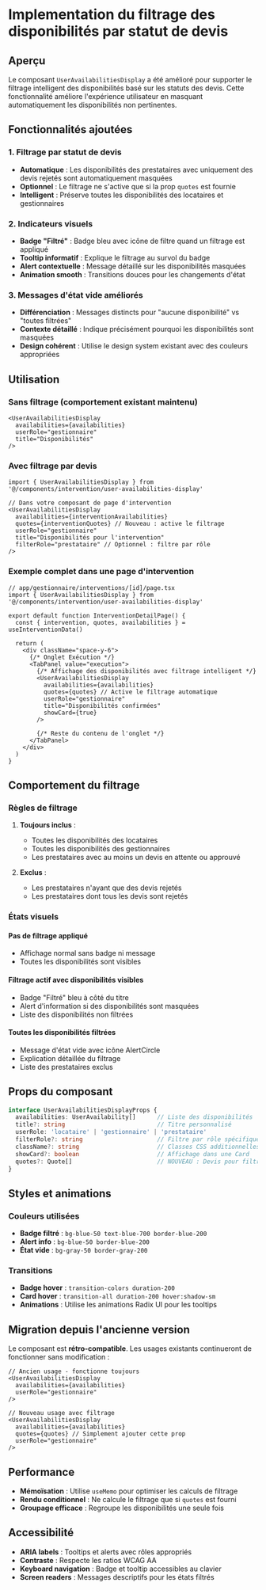 # Implementation du filtrage des disponibilités par statut de devis

## Aperçu

Le composant `UserAvailabilitiesDisplay` a été amélioré pour supporter le filtrage intelligent des disponibilités basé sur les statuts des devis. Cette fonctionnalité améliore l'expérience utilisateur en masquant automatiquement les disponibilités non pertinentes.

## Fonctionnalités ajoutées

### 1. Filtrage par statut de devis
- **Automatique** : Les disponibilités des prestataires avec uniquement des devis rejetés sont automatiquement masquées
- **Optionnel** : Le filtrage ne s'active que si la prop `quotes` est fournie
- **Intelligent** : Préserve toutes les disponibilités des locataires et gestionnaires

### 2. Indicateurs visuels
- **Badge "Filtré"** : Badge bleu avec icône de filtre quand un filtrage est appliqué
- **Tooltip informatif** : Explique le filtrage au survol du badge
- **Alert contextuelle** : Message détaillé sur les disponibilités masquées
- **Animation smooth** : Transitions douces pour les changements d'état

### 3. Messages d'état vide améliorés
- **Différenciation** : Messages distincts pour "aucune disponibilité" vs "toutes filtrées"
- **Contexte détaillé** : Indique précisément pourquoi les disponibilités sont masquées
- **Design cohérent** : Utilise le design system existant avec des couleurs appropriées

## Utilisation

### Sans filtrage (comportement existant maintenu)
```tsx
<UserAvailabilitiesDisplay
  availabilities={availabilities}
  userRole="gestionnaire"
  title="Disponibilités"
/>
```

### Avec filtrage par devis
```tsx
import { UserAvailabilitiesDisplay } from '@/components/intervention/user-availabilities-display'

// Dans votre composant de page d'intervention
<UserAvailabilitiesDisplay
  availabilities={interventionAvailabilities}
  quotes={interventionQuotes} // Nouveau : active le filtrage
  userRole="gestionnaire"
  title="Disponibilités pour l'intervention"
  filterRole="prestataire" // Optionnel : filtre par rôle
/>
```

### Exemple complet dans une page d'intervention
```tsx
// app/gestionnaire/interventions/[id]/page.tsx
import { UserAvailabilitiesDisplay } from '@/components/intervention/user-availabilities-display'

export default function InterventionDetailPage() {
  const { intervention, quotes, availabilities } = useInterventionData()

  return (
    <div className="space-y-6">
      {/* Onglet Exécution */}
      <TabPanel value="execution">
        {/* Affichage des disponibilités avec filtrage intelligent */}
        <UserAvailabilitiesDisplay
          availabilities={availabilities}
          quotes={quotes} // Active le filtrage automatique
          userRole="gestionnaire"
          title="Disponibilités confirmées"
          showCard={true}
        />

        {/* Reste du contenu de l'onglet */}
      </TabPanel>
    </div>
  )
}
```

## Comportement du filtrage

### Règles de filtrage
1. **Toujours inclus** :
   - Toutes les disponibilités des locataires
   - Toutes les disponibilités des gestionnaires
   - Les prestataires avec au moins un devis en attente ou approuvé

2. **Exclus** :
   - Les prestataires n'ayant que des devis rejetés
   - Les prestataires dont tous les devis sont rejetés

### États visuels

#### Pas de filtrage appliqué
- Affichage normal sans badge ni message
- Toutes les disponibilités sont visibles

#### Filtrage actif avec disponibilités visibles
- Badge "Filtré" bleu à côté du titre
- Alert d'information si des disponibilités sont masquées
- Liste des disponibilités non filtrées

#### Toutes les disponibilités filtrées
- Message d'état vide avec icône AlertCircle
- Explication détaillée du filtrage
- Liste des prestataires exclus

## Props du composant

```typescript
interface UserAvailabilitiesDisplayProps {
  availabilities: UserAvailability[]      // Liste des disponibilités
  title?: string                          // Titre personnalisé
  userRole: 'locataire' | 'gestionnaire' | 'prestataire'
  filterRole?: string                     // Filtre par rôle spécifique
  className?: string                      // Classes CSS additionnelles
  showCard?: boolean                      // Affichage dans une Card
  quotes?: Quote[]                        // NOUVEAU : Devis pour filtrage
}
```

## Styles et animations

### Couleurs utilisées
- **Badge filtré** : `bg-blue-50 text-blue-700 border-blue-200`
- **Alert info** : `bg-blue-50 border-blue-200`
- **État vide** : `bg-gray-50 border-gray-200`

### Transitions
- **Badge hover** : `transition-colors duration-200`
- **Card hover** : `transition-all duration-200 hover:shadow-sm`
- **Animations** : Utilise les animations Radix UI pour les tooltips

## Migration depuis l'ancienne version

Le composant est **rétro-compatible**. Les usages existants continueront de fonctionner sans modification :

```tsx
// Ancien usage - fonctionne toujours
<UserAvailabilitiesDisplay
  availabilities={availabilities}
  userRole="gestionnaire"
/>

// Nouveau usage avec filtrage
<UserAvailabilitiesDisplay
  availabilities={availabilities}
  quotes={quotes} // Simplement ajouter cette prop
  userRole="gestionnaire"
/>
```

## Performance

- **Mémoïsation** : Utilise `useMemo` pour optimiser les calculs de filtrage
- **Rendu conditionnel** : Ne calcule le filtrage que si `quotes` est fourni
- **Groupage efficace** : Regroupe les disponibilités une seule fois

## Accessibilité

- **ARIA labels** : Tooltips et alerts avec rôles appropriés
- **Contraste** : Respecte les ratios WCAG AA
- **Keyboard navigation** : Badge et tooltip accessibles au clavier
- **Screen readers** : Messages descriptifs pour les états filtrés